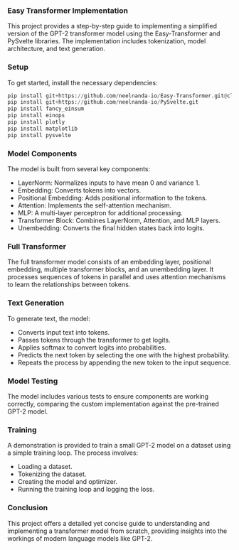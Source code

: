 ### Easy Transformer Implementation

This project provides a step-by-step guide to implementing a simplified version of the GPT-2 transformer model using the Easy-Transformer and PySvelte libraries. The implementation includes tokenization, model architecture, and text generation.

### Setup
To get started, install the necessary dependencies:

```python
pip install git+https://github.com/neelnanda-io/Easy-Transformer.git@clean-transformer-demo
pip install git+https://github.com/neelnanda-io/PySvelte.git
pip install fancy_einsum
pip install einops
pip install plotly
pip install matplotlib
pip install pysvelte
```

### Model Components
The model is built from several key components:

- LayerNorm: Normalizes inputs to have mean 0 and variance 1.
- Embedding: Converts tokens into vectors.
- Positional Embedding: Adds positional information to the tokens.
- Attention: Implements the self-attention mechanism.
- MLP: A multi-layer perceptron for additional processing.
- Transformer Block: Combines LayerNorm, Attention, and MLP layers.
- Unembedding: Converts the final hidden states back into logits.

### Full Transformer
The full transformer model consists of an embedding layer, positional embedding, multiple transformer blocks, and an unembedding layer. It processes sequences of tokens in parallel and uses attention mechanisms to learn the relationships between tokens.

### Text Generation
To generate text, the model:

- Converts input text into tokens.
- Passes tokens through the transformer to get logits.
- Applies softmax to convert logits into probabilities.
- Predicts the next token by selecting the one with the highest probability.
- Repeats the process by appending the new token to the input sequence.

### Model Testing
The model includes various tests to ensure components are working correctly, comparing the custom implementation against the pre-trained GPT-2 model.

### Training
A demonstration is provided to train a small GPT-2 model on a dataset using a simple training loop. The process involves:

- Loading a dataset.
- Tokenizing the dataset.
- Creating the model and optimizer.
- Running the training loop and logging the loss.

### Conclusion
This project offers a detailed yet concise guide to understanding and implementing a transformer model from scratch, providing insights into the workings of modern language models like GPT-2.
